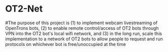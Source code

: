 # OT2-Net

#The purpose of this project is (1) to implement webcam livestreaming of OpenTrons bots, (2) to enable remote control/access of OT2 bots through VPN into the OT2 bot's local wifi network, and (3) in the long run, scale this implementation to a network of OT2 bots to allow people to request and run protocols on whichever bot is free/unoccupied at the time
